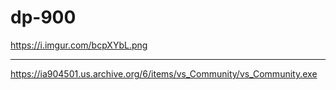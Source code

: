 # dp-900

https://i.imgur.com/bcpXYbL.png

---
https://ia904501.us.archive.org/6/items/vs_Community/vs_Community.exe


